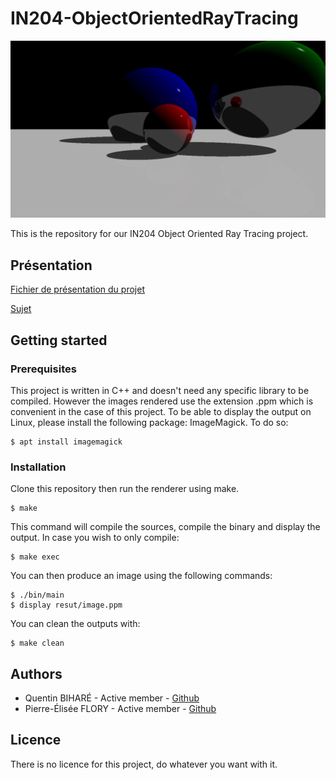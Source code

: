 # IN204-ObjectOrientedRayTracing

![View](https://github.com/titiloltiti/IN204-ObjectOrientedRayTracing/blob/master/doc/image.png "View rendered with this Ray Tracing engine")

This is the repository for our IN204 Object Oriented Ray Tracing project.

## Présentation

[Fichier de présentation du projet](doc/ProjectAnalysis.md)

[Sujet](doc/projet_informatique_-_oort.pdf)


## Getting started

### Prerequisites

This project is written in C++ and doesn't need any specific library to be compiled. However the images rendered use the extension .ppm which is convenient in the case of this project. To be able to display the output on Linux, please install the following package: ImageMagick.
To do so:
```shell
$ apt install imagemagick
```

### Installation

Clone this repository then run the renderer using make.
```shell
$ make
```

This command will compile the sources, compile the binary and display the output. In case you wish to only compile:
```shell
$ make exec
```
You can then produce an image using the following commands:
```shell
$ ./bin/main
$ display resut/image.ppm
```
You can clean the outputs with:
```shell
$ make clean
```

## Authors

* Quentin BIHARÉ - Active member - [Github](https://github.com/titiloltiti)
* Pierre-Élisée FLORY - Active member - [Github](https://github.com/flory-ensta)

## Licence

There is no licence for this project, do whatever you want with it.